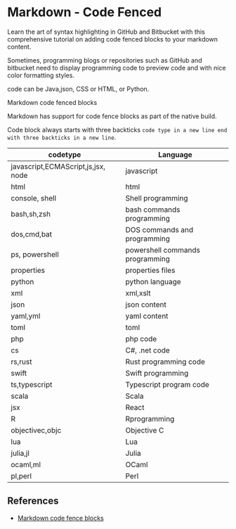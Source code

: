 # Markdown - Code Fenced

Learn the art of syntax highlighting in GitHub and Bitbucket with this
comprehensive tutorial on adding code fenced blocks to your markdown content.

Sometimes, programming blogs or repositories such as GitHub and bitbucket need
to display programming code to preview code and with nice color formatting
styles.

code can be Java,json, CSS or HTML, or Python.

Markdown code fenced blocks

Markdown has support for code fence blocks as part of the native build.

Code block always starts with three backticks `code type in a new line end with three backticks in a new line`.

| codetype                           | Language                        |
| ---------------------------------- | ------------------------------- |
| javascript,ECMAScript,js,jsx, node | javascript                      |
| html                               | html                            |
| console, shell                     | Shell programming               |
| bash,sh,zsh                        | bash commands programming       |
| dos,cmd,bat                        | DOS commands and programming    |
| ps, powershell                     | powershell commands programming |
| properties                         | properties files                |
| python                             | python language                 |
| xml                                | xml,xslt                        |
| json                               | json content                    |
| yaml,yml                           | yaml content                    |
| toml                               | toml                            |
| php                                | php code                        |
| cs                                 | C#, .net code                   |
| rs,rust                            | Rust programming code           |
| swift                              | Swift programming               |
| ts,typescript                      | Typescript program code         |
| scala                              | Scala                           |
| jsx                                | React                           |
| R                                  | Rprogramming                    |
| objectivec,objc                    | Objective C                     |
| lua                                | Lua                             |
| julia,jl                           | Julia                           |
| ocaml,ml                           | OCaml                           |
| pl,perl                            | Perl                            |

## References

- [Markdown code fence blocks](https://www.w3schools.io/file/markdown-code-fence-blocks/)
